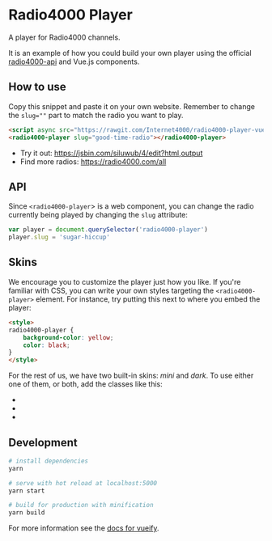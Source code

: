 # Radio4000 Player

A player for Radio4000 channels.

It is an example of how you could build your own player using the official [radio4000-api](https://github.com/internet4000/radio4000-api) and Vue.js components.

## How to use

Copy this snippet and paste it on your own website. Remember to change the `slug=""` part to match the radio you want to play. 

```html
<script async src="https://rawgit.com/Internet4000/radio4000-player-vue/master/dist/radio4000-player.min.js"></script>
<radio4000-player slug="good-time-radio"></radio4000-player>
```

- Try it out: https://jsbin.com/siluwub/4/edit?html,output
- Find more radios: https://radio4000.com/all

## API

Since `<radio4000-player`> is a web component, you can change the radio currently being played by changing the `slug` attribute:

```js
var player = document.querySelector('radio4000-player')
player.slug = 'sugar-hiccup'
```

## Skins

We encourage you to customize the player just how you like. If you're familiar with CSS, you can write your own styles targeting the `<radio4000-player>` element. For instance, try putting this next to where you embed the player:

```html
<style>
radio4000-player {
	background-color: yellow;
	color: black;
}
</style>
```

For the rest of us, we have two built-in skins: *mini* and *dark*. To use either one of them, or both, add the classes like this:


- <radio4000-player class="mini"></radio4000-player>
- <radio4000-player class="dark"></radio4000-player>
- <radio4000-player class="mini dark"></radio4000-player>

## Development

``` bash
# install dependencies
yarn

# serve with hot reload at localhost:5000
yarn start

# build for production with minification
yarn build
```

For more information see the [docs for vueify](https://github.com/vuejs/vueify).

